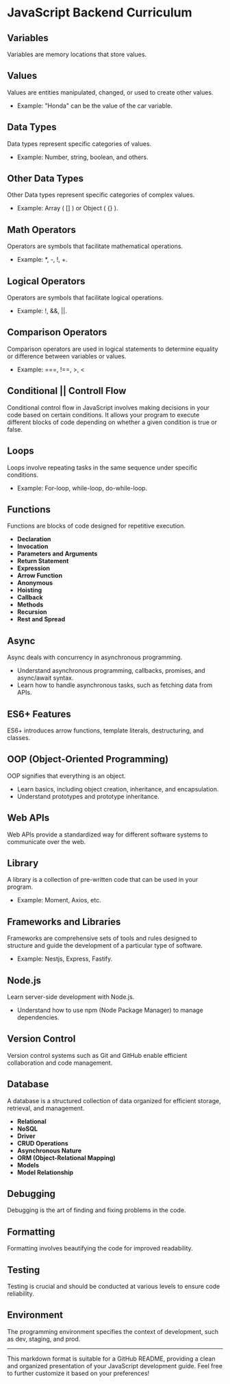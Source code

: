 # JavaScript Backend Curriculum

## Variables
Variables are memory locations that store values.

## Values
Values are entities manipulated, changed, or used to create other values.
   - Example: "Honda" can be the value of the car variable.

## Data Types
Data types represent specific categories of values.
   - Example: Number, string, boolean, and others.

## Other Data Types
Other Data types represent specific categories of complex values.
   - Example: Array ( [] ) or Object ( {} ).

## Math Operators
Operators are symbols that facilitate mathematical operations.
   - Example: *, -, !, +.

## Logical Operators
Operators are symbols that facilitate logical operations.
   - Example: !, &&, ||.

## Comparison Operators
Comparison operators are used in logical statements to determine equality or difference between variables or values.
   - Example: ===, !==, >, <
     
## Conditional || Controll Flow
Conditional control flow in JavaScript involves making decisions in your code based on certain conditions. It allows your program to execute different blocks of code depending on whether a given condition is true or false.

## Loops
Loops involve repeating tasks in the same sequence under specific conditions.
   - Example: For-loop, while-loop, do-while-loop.

## Functions
Functions are blocks of code designed for repetitive execution.
   - **Declaration**
   - **Invocation**
   - **Parameters and Arguments**
   - **Return Statement**
   - **Expression**
   - **Arrow Function**
   - **Anonymous**
   - **Hoisting**
   - **Callback**
   - **Methods**
   - **Recursion**
   - **Rest and Spread**

## Async
Async deals with concurrency in asynchronous programming.
   - Understand asynchronous programming, callbacks, promises, and async/await syntax.
   - Learn how to handle asynchronous tasks, such as fetching data from APIs.

## ES6+ Features
ES6+ introduces arrow functions, template literals, destructuring, and classes.

## OOP (Object-Oriented Programming)
OOP signifies that everything is an object.
   - Learn basics, including object creation, inheritance, and encapsulation.
   - Understand prototypes and prototype inheritance.

## Web APIs
Web APIs provide a standardized way for different software systems to communicate over the web.

## Library
A library is a collection of pre-written code that can be used in your program.
   - Example: Moment, Axios, etc.

## Frameworks and Libraries
Frameworks are comprehensive sets of tools and rules designed to structure and guide the development of a particular type of software.
   - Example: Nestjs, Express, Fastify.

## Node.js
Learn server-side development with Node.js.
   - Understand how to use npm (Node Package Manager) to manage dependencies.

## Version Control
Version control systems such as Git and GitHub enable efficient collaboration and code management.

## Database
A database is a structured collection of data organized for efficient storage, retrieval, and management.
   - **Relational**
   - **NoSQL**
   - **Driver**
   - **CRUD Operations**
   - **Asynchronous Nature**
   - **ORM (Object-Relational Mapping)**
   - **Models**
   - **Model Relationship**

## Debugging
Debugging is the art of finding and fixing problems in the code.

## Formatting
Formatting involves beautifying the code for improved readability.

## Testing
Testing is crucial and should be conducted at various levels to ensure code reliability.

## Environment
The programming environment specifies the context of development, such as dev, staging, and prod.

---

This markdown format is suitable for a GitHub README, providing a clean and organized presentation of your JavaScript development guide. Feel free to further customize it based on your preferences!
